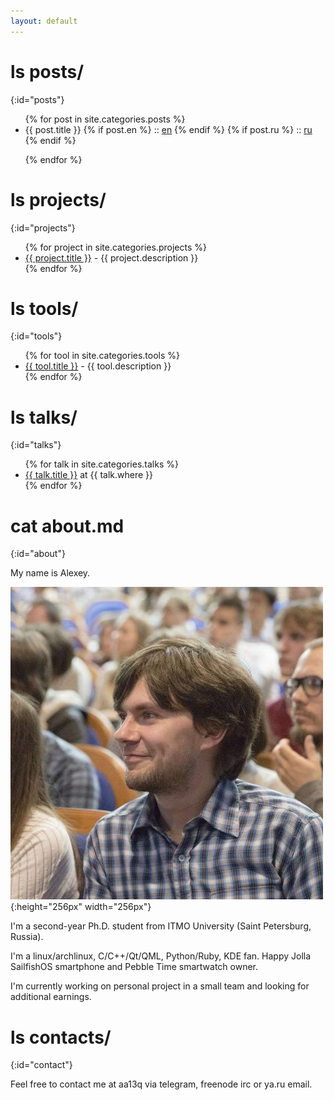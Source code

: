 ```yaml
---
layout: default
---
```


# ls posts/
{:id="posts"}

<ul>
{% for post in site.categories.posts %}

<li>
{{ post.title }}
{% if post.en %}
:: <a href="{{ post.url }}" title="{{ post.description }}">en</a>
{% endif %}
{% if post.ru %}
:: <a href="{{ post.url }}" title="{{ post.description }}">ru</a>
{% endif %}
</li>

{% endfor %}
</ul>

# ls projects/
{:id="projects"}

<ul>
{% for project in site.categories.projects %}
<li><a href="{{ project.link }}">{{ project.title }}</a> - {{ project.description }}</li>
{% endfor %}
</ul>

# ls tools/
{:id="tools"}

<ul>
{% for tool in site.categories.tools %}
<li><a href="{{ tool.link }}">{{ tool.title }}</a> - {{ tool.description }}</li>
{% endfor %}
</ul>

# ls talks/
{:id="talks"}

<ul>
{% for talk in site.categories.talks %}
<li><a href="{{ talk.link }}" title="{{ talk.description }}">{{ talk.title }}</a> at {{ talk.where }}</li>
{% endfor %}
</ul>

# cat about.md
{:id="about"}

My name is Alexey.

![photo](assets/img/aa13q.jpeg){:height="256px" width="256px"}

I'm a second-year Ph.D. student from ITMO University (Saint Petersburg, Russia).

I'm a linux/archlinux, C/C++/Qt/QML, Python/Ruby, KDE fan.
Happy Jolla SailfishOS smartphone and Pebble Time smartwatch owner.

I'm currently working on personal project in a small team and looking for additional earnings.

# ls contacts/
{:id="contact"}

Feel free to contact me at aa13q via telegram, freenode irc or ya.ru email.
